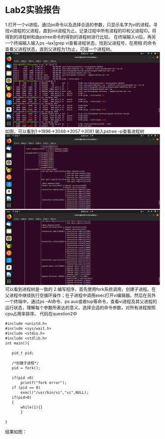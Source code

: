 # Lab2实验报告
1.打开一个vi进程。通过ps命令以及选择合适的参数，只显示名字为vi的进程。寻找vi进程的父进程，直到init进程为止。记录过程中所有进程的ID和父进程ID。将得到的进程树和由pstree命令的得到的进程树进行比较。
在终端输入vi后，再另一个终端输入输入ps –lax|grep vi查看进程状态，找到父进程号，在用相 的命令查看父进程状态，直到父进程为1为止，可得一个进程树。
![Image text](https://github.com/ToTkr2/Lab2/blob/master/img/xt2.3.png)
如图，可以看到1->1896->3048->3057->3081
输入pstree –p查看进程树
![Image text](https://github.com/ToTkr2/Lab2/blob/master/img/2.5.png)
![Image text](https://github.com/ToTkr2/Lab2/blob/master/img/2.4.png)
可以看到进程树是一致的
2.编写程序，首先使用fork系统调用，创建子进程。在父进程中继续执行空循环操作；在子进程中调用exec打开vi编辑器。然后在另外一个终端中，通过ps –Al命令、ps aux或者top等命令，查看vi进程及其父进程的运行状态，理解每个参数所表达的意义。选择合适的命令参数，对所有进程按照cpu占用率排序。
代码在question2中
 ```
 #include <unistd.h>
 #include <sys/wait.h>
 #include <stdio.h>
 #include <stdlib.h>
 int main(){
	
	pid_t pid;
	
	/*创建子进程*/
	pid = fork();
	
	if(pid <0) 
		printf("fork error");
	if (pid == 0)
	  	execl("/usr/bin/vi","vi",NULL);
	if(pid>0)
	{
		while(1){}
		}

}
```
结果如图：




